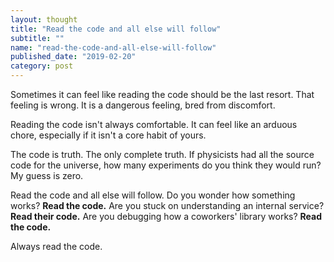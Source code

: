 ```yaml
---
layout: thought
title: "Read the code and all else will follow"
subtitle: ""
name: "read-the-code-and-all-else-will-follow"
published_date: "2019-02-20"
category: post
---
```


Sometimes it can feel like reading the code should be the last resort. That
feeling is wrong. It is a dangerous feeling, bred from discomfort.

Reading the code isn't always comfortable. It can feel like an arduous chore,
especially if it isn't a core habit of yours.

The code is truth. The only complete truth. If physicists had all the source
code for the universe, how many experiments do you think they would run? My
guess is zero.

Read the code and all else will follow. Do you wonder how something works?
**Read the code.** Are you stuck on understanding an internal service? **Read
their code.** Are you debugging how a coworkers' library works? **Read the
code.**

Always read the code.

